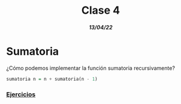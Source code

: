 <div align='center'>
  <h1>Clase 4</h1>
  <h5>13/04/22</h5>
</div>

# Sumatoria

¿Cómo podemos implementar la función sumatoria  recursivamente?

```haskell
sumatoria n = n + sumatoria(n - 1)
```

### [Ejercicios](./ejercicios.md)
